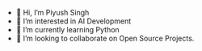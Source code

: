 - 👋 Hi, I’m Piyush Singh
- 👀 I’m interested in AI Development
- 🌱 I’m currently learning Python
- 💞️ I’m looking to collaborate on Open Source Projects.


<!---
piyushgirisingh/piyushgirisingh is a ✨ special ✨ repository because its `README.md` (this file) appears on your GitHub profile.
You can click the Preview link to take a look at your changes.
--->
